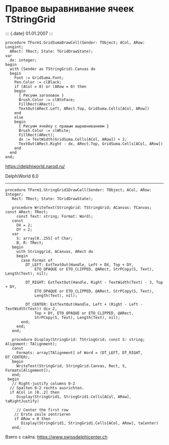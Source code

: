 Правое выравнивание ячеек TStringGrid
=====================================

::: {.date}
01.01.2007
:::

    procedure TForm1.GridSumaDrawCell(Sender: TObject; ACol, ARow: Longint;
      ARect: TRect; State: TGridDrawState);
    var
      dx: integer;
    begin
      with (Sender as TStringGrid).Canvas do
      begin
        Font := GridSuma.Font;
        Pen.Color := clBlack;
        if (ACol = 0) or (ARow = 0) then
        begin
          { Рисуем заголовок }
          Brush.Color := clBtnFace;
          FillRect(ARect);
          TextOut(ARect.Left, ARect.Top, GridSuma.Cells[ACol, ARow])
        end
        else
        begin
          { Рисуем ячейку с правым выравниванием }
          Brush.Color := clWhite;
          FillRect(ARect);
          dx := TextWidth(GridSuma.Cells[ACol, ARow]) + 2;
          TextOut(ARect.Right - dx, ARect.Top, GridSuma.Cells[ACol, ARow])
        end
      end
    end;
     

<https://delphiworld.narod.ru/>

DelphiWorld 6.0

------------------------------------------------------------------------

    procedure TForm1.StringGrid1DrawCell(Sender: TObject; ACol, ARow: Integer;
       Rect: TRect; State: TGridDrawState);
     
       procedure WriteText(StringGrid: TStringGrid; ACanvas: TCanvas; const ARect: TRect;
         const Text: string; Format: Word);
       const
         DX = 2;
         DY = 2;
       var
         S: array[0..255] of Char;
         B, R: TRect;
       begin
         with Stringgrid, ACanvas, ARect do
         begin
           case Format of
             DT_LEFT: ExtTextOut(Handle, Left + DX, Top + DY,
                 ETO_OPAQUE or ETO_CLIPPED, @ARect, StrPCopy(S, Text), Length(Text), nil);
     
             DT_RIGHT: ExtTextOut(Handle, Right - TextWidth(Text) - 3, Top + DY,
                 ETO_OPAQUE or ETO_CLIPPED, @ARect, StrPCopy(S, Text),
                 Length(Text), nil);
     
             DT_CENTER: ExtTextOut(Handle, Left + (Right - Left - TextWidth(Text)) div 2,
                 Top + DY, ETO_OPAQUE or ETO_CLIPPED, @ARect,
                 StrPCopy(S, Text), Length(Text), nil);
           end;
         end;
       end;
     
       procedure Display(StringGrid: TStringGrid; const S: string; Alignment: TAlignment);
       const
         Formats: array[TAlignment] of Word = (DT_LEFT, DT_RIGHT, DT_CENTER);
       begin
         WriteText(StringGrid, StringGrid.Canvas, Rect, S, Formats[Alignment]);
       end;
     begin
       // Right-justify columns 0-2 
      // Spalten 0-2 rechts ausrichten. 
      if ACol in [0..2] then
         Display(StringGrid1, StringGrid1.Cells[ACol, ARow], taRightJustify)
     
         // Center the first row 
        // Erste zeile zentrieren 
        if ARow = 0 then
           Display(StringGrid1, StringGrid1.Cells[ACol, ARow], taCenter)
       end;

Взято с сайта: <https://www.swissdelphicenter.ch>
